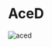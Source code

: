 # AceD


![aced](https://user-images.githubusercontent.com/121312707/229454315-12dbf55c-853e-4768-9da4-e96712a5e793.png)
